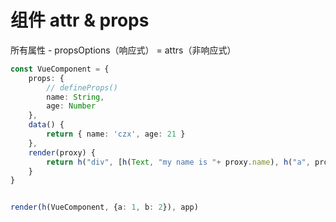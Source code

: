 # 组件 attr & props
所有属性 - propsOptions（响应式） = attrs（非响应式）
```ts
const VueComponent = {
    props: {
        // defineProps()
        name: String,
        age: Number
    },
    data() {
        return { name: 'czx', age: 21 }
    },
    render(proxy) {
        return h("div", [h(Text, "my name is "+ proxy.name), h("a", proxy.$attrs.a)])
    }
}


render(h(VueComponent, {a: 1, b: 2}), app)

```